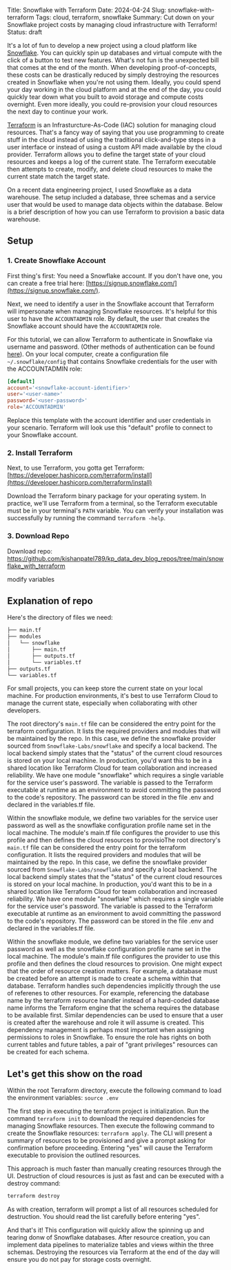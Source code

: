 Title: Snowflake with Terraform
Date: 2024-04-24
Slug: snowflake-with-terraform
Tags: cloud, terraform, snowflake
Summary: Cut down on your Snowflake project costs by managing cloud infrastructure with Terraform!
Status: draft

It's a lot of fun to develop a new project using a cloud platform like [Snowflake](https://www.snowflake.com/). You can quickly spin up databases and virtual compute with the click of a button to test new features. What's not fun is the unexpected bill that comes at the end of the month. When developing proof-of-concepts, these costs can be drastically reduced by simply destroying the resources created in Snowflake when you're not using them. Ideally, you could spend your day working in the cloud platform and at the end of the day, you could quickly tear down what you built to avoid storage and compute costs overnight. Even more ideally, you could re-provision your cloud resources the next day to continue your work. 

[Terraform](https://www.terraform.io/) is an Infrasturcture-As-Code (IAC) solution for managing cloud resources. That's a fancy way of saying that you use programming to create stuff in the cloud instead of using the traditional click-and-type steps in a user interface or instead of using a custom API made available by the cloud provider. Terraform allows you to define the target state of your cloud resources and keeps a log of the current state. The Terraform executable then attempts to create, modify, and delete cloud resources to make the current state match the target state.  

On a recent data engineering project, I used Snowflake as a data warehouse. The setup included a database, three schemas and a service user that would be used to manage data objects within the database. Below is a brief description of how you can use Terraform to provision a basic data warehouse. 

## Setup

### 1. Create Snowflake Account
First thing's first: You need a Snowflake account. If you don't have one, you can create a free trial here: [https://signup.snowflake.com/](https://signup.snowflake.com/). 

Next, we need to identify a user in the Snowflake account that Terraform will impersonate when managing Snowflake resources. It's helpful for this user to have the `ACCOUNTADMIN` role. By default, the user that creates the Snowflake account should have the `ACCOUNTADMIN` role. 

For this tutorial, we can allow Terraform to authenticate in Snowflake via username and password. (Other methods of authentication can be found [here](https://registry.terraform.io/providers/Snowflake-Labs/snowflake/latest/docs#authentication)). On your local computer, create a configuration file `~/.snowflake/config` that contains Snowflake credentials for the user with the ACCOUNTADMIN role:

```toml
[default]
account='<snowflake-account-identifier>'
user='<user-name>'
password='<user-password>'
role='ACCOUNTADMIN'
```

Replace this template with the account identifier and user credentials in your scenario. Terraform will look use this "default" profile to connect to your Snowflake account. 

### 2. Install Terraform
Next, to use Terraform, you gotta get Terraform: [https://developer.hashicorp.com/terraform/install](https://developer.hashicorp.com/terraform/install)

Download the Terraform binary package for your operating system. In practice, we'll use Terraform from a terminal, so the Terraform executable must be in your terminal's `PATH` variable. You can verify your installation was successfully by running the command `terraform -help`. 

### 3. Download Repo


Download repo: https://github.com/kishanpatel789/kp_data_dev_blog_repos/tree/main/snowflake_with_terraform

modify variables



## Explanation of repo

Here's the directory of files we need:

```bash
├── main.tf
├── modules
│   └── snowflake
│       ├── main.tf
│       ├── outputs.tf
│       └── variables.tf
├── outputs.tf
└── variables.tf
```

For small projects, you can keep store the current state on your local machine. For production environments, it's best to use Terraform Cloud to manage the current state, especially when collaborating with other developers.


The root directory's `main.tf` file can be considered the entry point for the terraform configuration. It lists the required providers and modules that will be maintained by the repo. In this case, we define the snowflake provider sourced from `Snowflake-Labs/snowflake` and specify a local backend. The local backend simply states that the "status" of the current cloud resources is stored on your local machine. In production, you'd want this to be in a shared location like Terraform Cloud for team collaboration and increased reliability. 
We have one module "snowflake" which requires a single variable for the service user's password. The variable is passed to the Terraform executable at runtime as an environment to avoid committing the password to the code's repository. The password can be stored in the file .env and declared in the variables.tf file.

Within the snowflake module, we define two variables for the service user password as well as the snowflake configuration profile name set in the local machine. 
The module's main.tf file configures the provider to use this profile and then defines the cloud resources to provisioThe root directory's `main.tf` file can be considered the entry point for the terraform configuration. It lists the required providers and modules that will be maintained by the repo. In this case, we define the snowflake provider sourced from `Snowflake-Labs/snowflake` and specify a local backend. The local backend simply states that the "status" of the current cloud resources is stored on your local machine. In production, you'd want this to be in a shared location like Terraform Cloud for team collaboration and increased reliability. 
We have one module "snowflake" which requires a single variable for the service user's password. The variable is passed to the Terraform executable at runtime as an environment to avoid committing the password to the code's repository. The password can be stored in the file .env and declared in the variables.tf file.

Within the snowflake module, we define two variables for the service user password as well as the snowflake configuration profile name set in the local machine. 
The module's main.tf file configures the provider to use this profile and then defines the cloud resources to provision. 
One might expect that the order of resource creation matters. For example, a database must be created before an attempt is made to create a schema within that database. Terraform handles such dependencies implicitly through the use of referenes to other resources. For example, referencing the database name by the terraform resource handler instead of a hard-coded database name informs the Terraform engine that the schema requires the database to be available first. 
Similar dependencies can be used to ensure that a user is created after the warehouse and role it will assume is created. 
This dependency management is perhaps most important when assigning permissions to roles in Snowflake. To ensure the role has rights on both current tables and future tables, a pair of "grant privileges" resources can be created for each schema. 



## Let's get this show on the road

Within the root Terraform directory, execute the following command to load the environment variables: 
`source .env`

The first step in executing the terraform project is initialization. Run the command `terraform init` to download the required dependencies for managing Snowflake resources. 
Then execute the following command to create the Snowflake resources: 
`terraform apply`.
The CLI will present a summary of resources to be provisioned and give a prompt asking for confirmation before proceeding. Entering "yes" will cause the Terraform executable to provision the outlined resources. 

This approach is much faster than manually creating resources through the UI. Destruction of cloud resources is just as fast and can be executed with a destroy command: 

```bash
terraform destroy
```

As with creation, terraform will prompt a list of all resources scheduled for destruction. You should read the list carefully before entering "yes". 

And that's it! This configuration will quickly allow the spinning up and tearing donw of Snowflake databases. After resource creation, you can implement data pipelines to materialize tables and views within the three schemas. Destroying the resources via Terraform at the end of the day will ensure you do not pay for storage costs overnight. 

	











